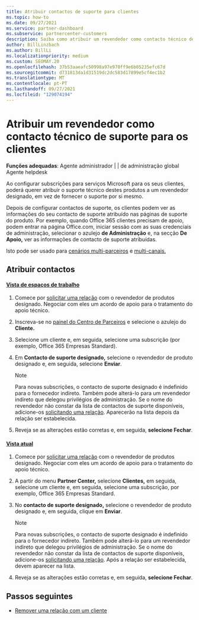 ```yaml
---
title: Atribuir contactos de suporte para clientes
ms.topic: how-to
ms.date: 09/27/2021
ms.service: partner-dashboard
ms.subservice: partnercenter-customers
description: Saiba como atribuir um revendedor como contacto técnico de suporte para clientes que tenham subscrições para serviços Microsoft.
author: BillLinzbach
ms.author: BillLi
ms.localizationpriority: medium
ms.custom: SEOMAY.20
ms.openlocfilehash: 37b53aaeafc50998a97e970ff9e6b05235efc67d
ms.sourcegitcommit: d731813da1d31519dc2dc583d17899e5cf4ec1b2
ms.translationtype: MT
ms.contentlocale: pt-PT
ms.lasthandoff: 09/27/2021
ms.locfileid: "129074194"
---
```

# <a name="assign-a-reseller-as-a-technical-support-contact-for-customers"></a>Atribuir um revendedor como contacto técnico de suporte para os clientes

**Funções adequadas**: Agente administrador | | de administração global Agente helpdesk

Ao configurar subscrições para serviços Microsoft para os seus clientes, poderá querer atribuir o suporte técnico destes produtos a um revendedor designado, em vez de fornecer o suporte por si mesmo.

Depois de configurar contactos de suporte, os clientes podem ver as informações do seu contacto de suporte atribuído nas páginas de suporte do produto. Por exemplo, quando Office 365 clientes precisam de apoio, podem entrar na página Office.com, iniciar sessão com as suas credenciais de administração, selecionar o azulejo **de Administração** e, na secção **De Apoio,** ver as informações de contacto de suporte atribuídas.

Isto pode ser usado para [cenários multi-parceiros](multipartner.md) e [multi-canais.](multichannel.md)

## <a name="assign-contacts"></a>Atribuir contactos

#### <a name="workspaces-view"></a>[Vista de espaços de trabalho](#tab/workspaces-view)

1. Comece por [solicitar uma relação](request-a-relationship-with-a-customer.md) com o revendedor de produtos designado. Negociar com eles um acordo de apoio para o tratamento do apoio técnico.

2. Inscreva-se no [painel do Centro de Parceiros](https://partner.microsoft.com/dashboard) e selecione o azulejo do **Cliente.**

3. Selecione um cliente e, em seguida, selecione uma subscrição (por exemplo, Office 365 Empresas Standard).

4. Em  **Contacto de suporte designado,** selecione o revendedor de produto designado e, em seguida, selecione **Enviar**.

    > [!NOTE]  
    > Para novas subscrições, o contacto de suporte designado é indefinido para o fornecedor indireto. Também pode alterá-lo para um revendedor indireto que delegou privilégios de administração.
    > Se o nome do revendedor não constar da lista de contactos de suporte disponíveis, adicione-os [solicitando uma relação](request-a-relationship-with-a-customer.md). Aparecerão na lista depois da relação ser estabelecida.  

4. Reveja se as alterações estão corretas e, em seguida, **selecione Fechar**.

#### <a name="current-view"></a>[Vista atual](#tab/current-view)

1. Comece por [solicitar uma relação](request-a-relationship-with-a-customer.md) com o revendedor de produtos designado. Negociar com eles um acordo de apoio para o tratamento do apoio técnico.

2. A partir do menu **Partner Center,** selecione **Clientes,** em seguida, selecione um cliente e, em seguida, selecione uma subscrição, por exemplo, Office 365 Empresas Standard.

3. No  **contacto de suporte designado,** selecione o revendedor de produto designado e, em seguida, clique em **Enviar**. 

      >[!NOTE]  
      >Para novas subscrições, o contacto de suporte designado é indefinido para o fornecedor indireto. Também pode alterá-lo para um revendedor indireto que delegou privilégios de administração.
    >Se o nome do revendedor não constar da lista de contactos de suporte disponíveis, adicione-os [solicitando uma relação](request-a-relationship-with-a-customer.md). Após a relação ser estabelecida, devem aparecer na lista.  

4. Reveja se as alterações estão corretas e, em seguida, **selecione Fechar**.

## <a name="next-steps"></a>Passos seguintes

- [Remover uma relação com um cliente](remove-a-relationship.md)